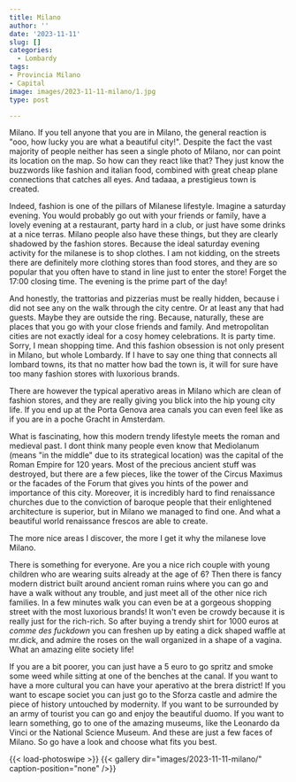 ```yaml
---
title: Milano
author: ''
date: '2023-11-11'
slug: []
categories:
  - Lombardy
tags:
- Provincia Milano
- Capital
image: images/2023-11-11-milano/1.jpg
type: post

---
```


Milano. If you tell anyone that you are in Milano, the general reaction is "ooo, how lucky you are what a beautiful city!". Despite the fact the vast majority of people neither has seen a single photo of Milano, nor can point its location on the map. So how can they react like that? They just know the buzzwords like fashion and italian food, combined with great cheap plane connections that catches all eyes. And tadaaa, a prestigieus town is created.


Indeed, fashion is one of the pillars of Milanese lifestyle. Imagine a saturday evening. You would probably go out with your friends or family, have a lovely evening at a restaurant, party hard in a club, or just have some drinks at a nice terras. Milano people also have these things, but they are clearly shadowed by the fashion stores. Because the ideal saturday evening activity for the milanese is to shop clothes. I am not kidding, on the streets there are definitely more clothing stores than food stores, and they are so popular that you often have to stand in line just to enter the store! Forget the 17:00 closing time. The evening is the prime part of the day!


And honestly, the trattorias and pizzerias must be really hidden, because i did not see any on the walk through the city centre. Or at least any that had guests. Maybe they are outside the ring. Because, naturally, these are places that you go with your close friends and family. And metropolitan cities are not exactly ideal for a cosy homey celebrations. It is party time. Sorry, I mean shopping time. And this fashion obsession is not only present in Milano, but whole Lombardy. If I have to say one thing that connects all lombard towns, its that no matter how bad the town is, it will for sure have too many fashion stores with luxorious brands.


There are however the typical aperativo areas in Milano which are clean of fashion stores, and they are really giving you blick into the hip young city life. If you end up at the Porta Genova area canals you can even feel like as if you are in a poche Gracht in Amsterdam.


What is fascinating, how this modern trendy lifestyle meets the roman and medieval past. I dont think many people even know that Mediolanum (means "in the middle" due to its strategical location) was the capital of the Roman Empire for 120 years. Most of the precious ancient stuff was destroyed, but there are a few pieces, like the tower of the Circus Maximus or the facades of the Forum that gives you hints of the power and importance of this city. Moreover, it is incredibly hard to find  renaissance churches due to the conviction of baroque people that their enlightened architecture is superior, but in Milano we managed to find one. And what a beautiful world renaissance frescos are able to create.


The more nice areas I discover, the more I get it why the milanese love Milano.

There is something for everyone. Are you a nice rich couple with young children who are wearing suits already at the age of 6? Then there is fancy modern district built around ancient roman ruins where you can go and have a walk without any trouble, and just meet all of the other nice rich families. In a few minutes walk you can even be at a gorgeous shopping street with the most luxorious brands! It won't even be crowdy because it is really just for the rich-rich. So after buying a trendy shirt for 1000 euros at *comme des fuckdown* you can freshen up by eating a dick shaped waffle at mr.dick, and admire the roses on the wall organized in a shape of a vagina. What an amazing elite society life!


If you are a bit poorer, you can just have a 5 euro to go spritz and smoke some weed while sitting at one of the benches at the canal. If you want to have a more cultural you can have your aperativo at the brera district! If you want to escape societ you can just go to the Sforza castle and admire the piece of history untouched by modernity. If you want to be surrounded by an army of tourist you can go and enjoy the beautiful duomo. If you want to learn something, go to one of the amazing museums, like the Leonardo da Vinci or the National Science Museum. And these are just a few faces of Milano. So go have a look and choose what fits you best.

{{< load-photoswipe >}}
{{< gallery dir="images/2023-11-11-milano/" caption-position="none" />}}


